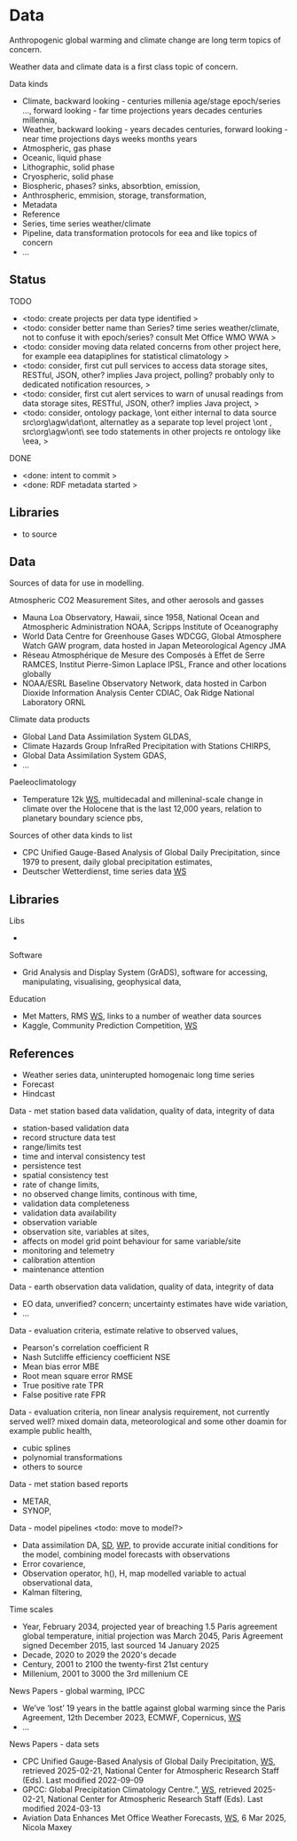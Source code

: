 # Data

Anthropogenic global warming and climate change are long term topics of concern. 

Weather data and climate data is a first class topic of concern.

Data kinds
* Climate, backward looking - centuries millenia age/stage epoch/series ..., forward looking - far time projections years decades centuries millennia,
* Weather, backward looking - years decades centuries, forward looking - near time projections days weeks months years
* Atmospheric, gas phase
* Oceanic, liquid phase
* Lithographic, solid phase
* Cryospheric, solid phase
* Biospheric, phases? sinks, absorbtion, emission, 
* Anthrospheric, emmision, storage, transformation, 
* Metadata
* Reference
* Series, time series weather/climate
* Pipeline, data transformation protocols for eea and like topics of concern 
* ...

## Status

TODO
* <todo: create projects per data type identified >
* <todo: consider better name than Series? time series weather/climate, not to confuse it with epoch/series? consult Met Office WMO WWA >
* <todo: consider moving data related concerns from other project here, for example eea datapiplines for statistical climatology >
* <todo: consider, first cut pull services to access data storage sites, RESTful, JSON, other? implies Java project, polling? probably only to dedicated notification resources,  >
* <todo: consider, first cut alert services to warn of unusal readings from data storage sites, RESTful, JSON, other? implies Java project, >
* <todo: consider, ontology package, \ont either internal to data source src\org\agw\dat\ont, alternatley as a separate top level project \ont , src\org\agw\ont\ see todo statements in other projects re ontology like \eea, >

DONE
* <done: intent to commit >
* <done: RDF metadata started >

## Libraries
* to source

## Data
Sources of data for use in modelling.

Atmospheric CO2 Measurement Sites, and other aerosols and gasses
* Mauna Loa Observatory, Hawaii, since 1958, National Ocean and Atmospheric Administration NOAA, Scripps Institute of Oceanography
* World Data Centre for Greenhouse Gases WDCGG, Global Atmosphere Watch GAW program, data hosted in Japan Meteorological Agency JMA
* Réseau Atmosphérique de Mesure des Composés à Effet de Serre RAMCES, Institut Pierre-Simon Laplace IPSL, France and other locations globally
* NOAA/ESRL Baseline Observatory Network, data hosted in Carbon Dioxide Information Analysis Center CDIAC, Oak Ridge National Laboratory ORNL

Climate data products
* Global Land Data Assimilation System GLDAS, 
* Climate Hazards Group InfraRed Precipitation with Stations CHIRPS, 
* Global Data Assimilation System GDAS, 
* ...

Paeleoclimatology
* Temperature 12k [WS](https://lipdverse.org/project/temp12k/), multidecadal and milleninal-scale change in climate over the Holocene that is the last 12,000 years, relation to planetary boundary science pbs, 

Sources of other data kinds to list
* CPC Unified Gauge-Based Analysis of Global Daily Precipitation, since 1979 to present, daily global precipitation estimates,
* Deutscher Wetterdienst, time series data [WS](https://www.dwd.de/EN/ourservices/cdc/cdc_ueberblick-klimadaten_en.html)

## Libraries

Libs
* <to be sourced>

Software
* Grid Analysis and Display System (GrADS), software for accessing, manipulating, visualising, geophysical data,

Education
* Met Matters, RMS [WS](https://www.rmets.org/metmatters/where-find-detailed-weather-data), links to a number of weather data sources
* Kaggle, Community Prediction Competition, [WS](https://www.kaggle.com/c/weather/data)


## References

* Weather series data, uninterupted homogenaic long time series
* Forecast
* Hindcast

Data - met station based data validation, quality of data, integrity of data
* station-based validation data
* record structure data test
* range/limits test
* time and interval consistency test
* persistence test
* spatial consistency test
* rate of change limits, 
* no observed change limits, continous with time, 
* validation data completeness
* validation data availability
* observation variable
* observation site, variables at sites, 
* affects on model grid point behaviour for same variable/site 
* monitoring and telemetry
* calibration attention
* maintenance attention

Data - earth observation data validation, quality of data, integrity of data
* EO data, unverified? concern; uncertainty estimates have wide variation, 
* ...

Data - evaluation criteria, estimate relative to observed values, 
* Pearson's correlation coefficient R
* Nash Sutcliffe efficiency coefficient NSE
* Mean bias error MBE
* Root mean square error RMSE
* True positive rate TPR
* False positive rate FPR

Data - evaluation criteria, non linear analysis requirement, not currently served well? mixed domain data, meteorological and some other doamin for example public health, 
* cubic splines
* polynomial transformations
* others to source

Data - met station based reports
* METAR, 
* SYNOP, 


Data - model pipelines <todo: move to model?>
* Data assimilation DA, [SD](https://www.sciencedirect.com/topics/earth-and-planetary-sciences/data-assimilation), [WP](https://en.wikipedia.org/wiki/Data_assimilation), to provide accurate initial conditions for the model, combining model forecasts with observations
* Error covarience, 
* Observation operator, h(), H, map modelled variable to actual observational data, 
* Kalman filtering, 

Time scales
* Year, February 2034, projected year of breaching 1.5 Paris agreement global temperature, initial projection was March 2045, Paris Agreement signed December 2015, last sourced 14 January 2025
* Decade, 2020 to 2029 the 2020's decade 
* Century, 2001 to 2100 the twenty-first 21st century
* Millenium, 2001 to 3000 the 3rd millenium CE

News Papers - global warming, IPCC
* We’ve ‘lost’ 19 years in the battle against global warming since the Paris Agreement, 12th December 2023, ECMWF, Copernicus, [WS](https://climate.copernicus.eu/weve-lost-19-years-battle-against-global-warming-paris-agreement)
* ...

News Papers - data sets
* CPC Unified Gauge-Based Analysis of Global Daily Precipitation, [WS](https://climatedataguide.ucar.edu/climate-data/cpc-unified-gauge-based-analysis-global-daily-precipitation), retrieved 2025-02-21, National Center for Atmospheric Research Staff (Eds). Last modified 2022-09-09
* GPCC: Global Precipitation Climatology Centre.”, [WS](https://climatedataguide.ucar.edu/climate-data/gpcc-global-precipitation-climatology-centre), retrieved 2025-02-21, National Center for Atmospheric Research Staff (Eds). Last modified 2024-03-13 
* Aviation Data Enhances Met Office Weather Forecasts, [WS](https://www.metoffice.gov.uk/about-us/news-and-media/media-centre/weather-and-climate-news/2025/aviation-data-enhances-weather-forecasts), 6 Mar 2025, Nicola Maxey






